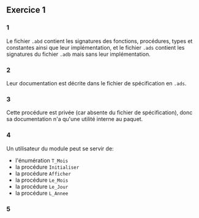 ## Exercice 1

### 1

Le fichier `.abd` contient les signatures des fonctions, procédures, types et constantes ainsi que leur implémentation, et le fichier `.ads` contient les signatures du fichier `.adb` mais sans leur implémentation.

### 2 

Leur documentation est décrite dans le fichier de spécification en `.ads`.

### 3

Cette procédure est privée (car absente du fichier de spécification), donc sa documentation n'a qu'une utilité interne au paquet.

### 4

Un utilisateur du module peut se servir de:

- l'énumération `T_Mois`
- la procédure `Initialiser`
- la procédure `Afficher`
- la procédure `Le_Mois`
- la procédure `Le_Jour`
- la procédure `L_Annee`

### 5 

